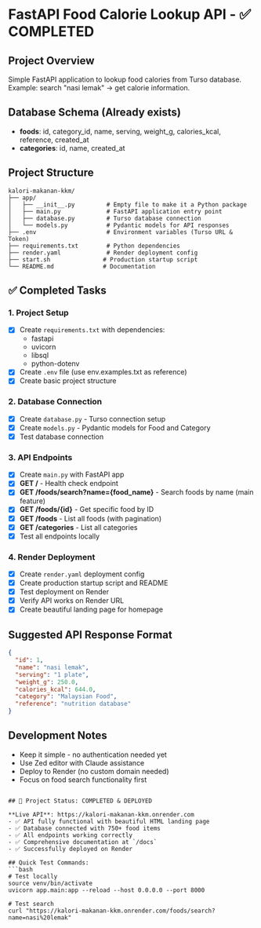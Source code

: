# FastAPI Food Calorie Lookup API - ✅ COMPLETED

## Project Overview
Simple FastAPI application to lookup food calories from Turso database. Example: search "nasi lemak" → get calorie information.

## Database Schema (Already exists)
- **foods**: id, category_id, name, serving, weight_g, calories_kcal, reference, created_at
- **categories**: id, name, created_at

## Project Structure
```
kalori-makanan-kkm/
├── app/
│   ├── __init__.py         # Empty file to make it a Python package
│   ├── main.py             # FastAPI application entry point
│   ├── database.py         # Turso database connection
│   └── models.py           # Pydantic models for API responses
├── .env                    # Environment variables (Turso URL & Token)
├── requirements.txt        # Python dependencies
├── render.yaml             # Render deployment config
├── start.sh               # Production startup script
└── README.md              # Documentation
```

## ✅ Completed Tasks

### 1. Project Setup
- [x] Create `requirements.txt` with dependencies:
  - fastapi
  - uvicorn
  - libsql
  - python-dotenv
- [x] Create `.env` file (use env.examples.txt as reference)
- [x] Create basic project structure

### 2. Database Connection
- [x] Create `database.py` - Turso connection setup
- [x] Create `models.py` - Pydantic models for Food and Category
- [x] Test database connection

### 3. API Endpoints
- [x] Create `main.py` with FastAPI app
- [x] **GET /** - Health check endpoint
- [x] **GET /foods/search?name={food_name}** - Search foods by name (main feature)
- [x] **GET /foods/{id}** - Get specific food by ID
- [x] **GET /foods** - List all foods (with pagination)
- [x] **GET /categories** - List all categories
- [x] Test all endpoints locally

### 4. Render Deployment
- [x] Create `render.yaml` deployment config
- [x] Create production startup script and README
- [x] Test deployment on Render
- [x] Verify API works on Render URL
- [x] Create beautiful landing page for homepage

## Suggested API Response Format
```json
{
  "id": 1,
  "name": "nasi lemak",
  "serving": "1 plate",
  "weight_g": 250.0,
  "calories_kcal": 644.0,
  "category": "Malaysian Food",
  "reference": "nutrition database"
}
```

## Development Notes
- Keep it simple - no authentication needed yet
- Use Zed editor with Claude assistance
- Deploy to Render (no custom domain needed)
- Focus on food search functionality first

```

## 🎉 Project Status: COMPLETED & DEPLOYED

**Live API**: https://kalori-makanan-kkm.onrender.com
- ✅ API fully functional with beautiful HTML landing page
- ✅ Database connected with 750+ food items
- ✅ All endpoints working correctly
- ✅ Comprehensive documentation at `/docs`
- ✅ Successfully deployed on Render

## Quick Test Commands:
```bash
# Test locally
source venv/bin/activate
uvicorn app.main:app --reload --host 0.0.0.0 --port 8000

# Test search
curl "https://kalori-makanan-kkm.onrender.com/foods/search?name=nasi%20lemak"
```
